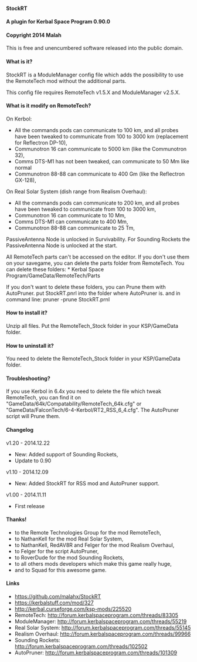 #### StockRT
#### A plugin for Kerbal Space Program 0.90.0
#### Copyright 2014 Malah

This is free and unencumbered software released into the public domain.

#### What is it?

StockRT is a ModuleManager config file which adds the possibility to use the RemoteTech mod without the additional parts.

This config file requires RemoteTech v1.5.X and ModuleManager v2.5.X.

#### What is it modify on RemoteTech?

On Kerbol:
- All the commands pods can communicate to 100 km, and all probes have been tweaked to communicate from 100 to 3000 km (replacement for Reflectron DP-10),
- Communotron 16 can communicate to 5000 km (like the Communotron 32),
- Comms DTS-M1 has not been tweaked, can communicate to 50 Mm like normal
- Communotron 88-88 can communicate to 400 Gm (like the Reflectron GX-128),

On Real Solar System (dish range from Realism Overhaul):
- All the commands pods can communicate to 200 km, and all probes have been tweaked to communicate from 100 to 3000 km,
- Communotron 16 can communicate to 10 Mm,
- Comms DTS-M1 can communicate to 400 Mm,
- Communotron 88-88 can communicate to 25 Tm,


PassiveAntenna Node is unlocked in Survivability. For Sounding Rockets the PassiveAntenna Node is unlocked at the start.

All RemoteTech parts can't be accessed on the editor. If you don't use them on your savegame, you can delete the parts folder from RemoteTech.
You can delete these folders:
	* Kerbal Space Program/GameData/RemoteTech/Parts

If you don't want to delete these folders, you can Prune them with AutoPruner.
put StockRT.pnrl into the folder where AutoPruner is.
and in command line: pruner -prune StockRT.prnl

#### How to install it?

Unzip all files. Put the RemoteTech_Stock folder in your KSP/GameData folder.

#### How to uninstall it?

You need to delete the RemoteTech_Stock folder in your KSP/GameData folder.

#### Troubleshooting?

If you use Kerbol in 6.4x you need to delete the file which tweak RemoteTech, you can find it on "GameData/64k/Compatability/RemoteTech_64k.cfg" or "GameData/FalconTech/6-4-Kerbol/RT2_RSS_6_4.cfg".
The AutoPruner script will Prune them.

#### Changelog

v1.20 - 2014.12.22
- New: Added support of Sounding Rockets,
- Update to 0.90

v1.10 - 2014.12.09
- New: Added StockRT for RSS mod and AutoPruner support.

v1.00 - 2014.11.11
- First release

#### Thanks!

- to the Remote Technologies Group for the mod RemoteTech, 
- to NathanKell for the mod Real Solar System,
- to NathanKell, RedAV8R and Felger for the mod Realism Overhaul,
- to Felger for the script AutoPruner,
- to RoverDude for the mod Sounding Rockets,
- to all others mods developers which make this game really huge,
- and to Squad for this awesome game.

#### Links

- https://github.com/malahx/StockRT 
- https://kerbalstuff.com/mod/327
- http://kerbal.curseforge.com/ksp-mods/225520
- RemoteTech: http://forum.kerbalspaceprogram.com/threads/83305
- ModuleManager: http://forum.kerbalspaceprogram.com/threads/55219
- Real Solar System: http://forum.kerbalspaceprogram.com/threads/55145
- Realism Overhaul: http://forum.kerbalspaceprogram.com/threads/99966
- Sounding Rockets: http://forum.kerbalspaceprogram.com/threads/102502
- AutoPruner: http://forum.kerbalspaceprogram.com/threads/101309
